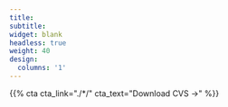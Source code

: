 ```yaml
---
title:
subtitle:
widget: blank
headless: true
weight: 40
design:
  columns: '1'
---
```


{{% cta cta_link="./*/" cta_text="Download CVS →" %}}
